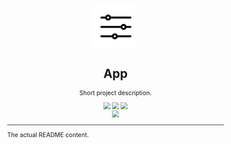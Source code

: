 <p align="center"></p>
<p align="center">
    <img src="./.github/logo.png" width="100"></img>
    <h1 align="center">App</h1>
    <p align="center">Short project description.</p>
    <p align="center">
        <a href="https://github.com/TimSatke/app/actions"><img src="https://github.com/TimSatke/app/workflows/Build/badge.svg"></a>
        <a href="https://github.com/TimSatke/app/actions"><img src="https://github.com/TimSatke/app/workflows/Tests/badge.svg"></a>
        <a href="https://github.com/TimSatke/app/actions"><img src="https://github.com/TimSatke/app/workflows/Static%20analysis/badge.svg"></a>
        <br>
        <img src="https://img.shields.io/badge/status-WIP-yellow">
    </p>
</p>

---

The actual README content.